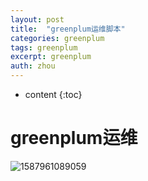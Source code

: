 ```yaml
---
layout: post
title:  "greenplum运维脚本"
categories: greenplum
tags: greenplum
excerpt: greenplum
auth: zhou
---
```

* content
{:toc}
# greenplum运维





![1587961089059](\assets\1587961089059.png)
